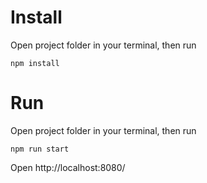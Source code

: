 # Install

Open project folder in your terminal, then run
```
npm install
```

# Run

Open project folder in your terminal, then run
```
npm run start
```

Open http://localhost:8080/